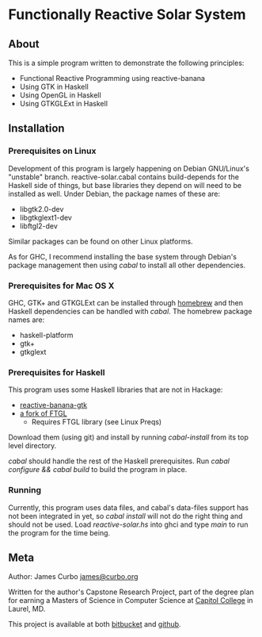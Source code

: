 # Functionally Reactive Solar System

## About

This is a simple program written to demonstrate the following principles:

- Functional Reactive Programming using reactive-banana
- Using GTK in Haskell
- Using OpenGL in Haskell
- Using GTKGLExt in Haskell

## Installation

### Prerequisites on Linux

Development of this program is largely happening on Debian GNU/Linux's
"unstable" branch.  reactive-solar.cabal contains build-depends for
the Haskell side of things, but base libraries they depend on will
need to be installed as well.  Under Debian, the package names of
these are:

* libgtk2.0-dev
* libgtkglext1-dev
* libftgl2-dev

Similar packages can be found on other Linux platforms.

As for GHC, I recommend installing the base system through Debian's
package management then using *cabal* to install all other dependencies.

### Prerequisites for Mac OS X

GHC, GTK+ and GTKGLExt can be installed through
[homebrew](http://mxcl.github.com/homebrew/) and then Haskell
dependencies can be handled with *cabal*.  The homebrew package names
are:

* haskell-platform
* gtk+
* gtkglext

### Prerequisites for Haskell

This program uses some Haskell libraries that are not in Hackage:

* [reactive-banana-gtk](https://github.com/conklech/reactive-banana-gtk)
* [a fork of FTGL](https://github.com/Peaker/FTGL)
    * Requires FTGL library (see Linux Preqs)

Download them (using git) and install by running *cabal-install* from
its top level directory.

*cabal* should handle the rest of the Haskell prerequisites. Run *cabal
 configure && cabal build* to build the program in place.  

### Running

Currently, this program uses data files, and cabal's data-files
support has not been integrated in yet, so *cabal install* will not do
the right thing and should not be used.  Load *reactive-solar.hs* into
ghci and type *main* to run the program for the time being.

## Meta

Author: James Curbo <james@curbo.org>

Written for the author's Capstone Research Project, part of the degree
plan for earning a Masters of Science in Computer Science at [Capitol
College](http://www.capitol-college.edu) in Laurel, MD.

This project is available at both [bitbucket](http://bitbucket.org/jcurbo/capitol_cs714)
and [github](http://github.com/jcurbo/functionally-reactive-solar-system).
